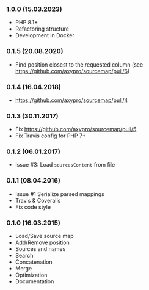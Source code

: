 ### 1.0.0 (15.03.2023)

* PHP 8.1+
* Refactoring structure
* Development in Docker

### 0.1.5 (20.08.2020)

* Find position closest to the requested column (see https://github.com/axypro/sourcemap/pull/6)

### 0.1.4 (16.04.2018)

* https://github.com/axypro/sourcemap/pull/4

### 0.1.3 (30.11.2017)

* Fix https://github.com/axypro/sourcemap/pull/5
* Fix Travis config for PHP 7+

### 0.1.2 (06.01.2017)

* Issue #3: Load `sourcesContent` from file

### 0.1.1 (08.04.2016)

* Issue #1 Serialize parsed mappings
* Travis & Coveralls
* Fix code style

### 0.1.0 (16.03.2015)

* Load/Save source map
* Add/Remove position
* Sources and names
* Search
* Concatenation
* Merge
* Optimization
* Documentation
